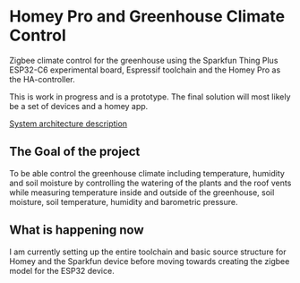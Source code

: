 # Homey Pro and Greenhouse Climate Control
Zigbee climate control for the greenhouse using the Sparkfun Thing Plus ESP32-C6 experimental board, Espressif toolchain and the Homey Pro as the HA-controller.


This is work in progress and is a prototype. The final solution will most likely be a set of devices and a homey app.


[System architecture description](doc/README.md)

## The Goal of the project
To be able control the greenhouse climate including temperature, humidity and soil moisture by controlling the watering of the plants and the roof vents while measuring temperature inside and outside of the greenhouse, soil moisture, soil temperature, humidity and barometric pressure.

## What is happening now
I am currently setting up the entire toolchain and basic source structure for Homey and the Sparkfun device before moving towards creating the zigbee model for the ESP32 device.
